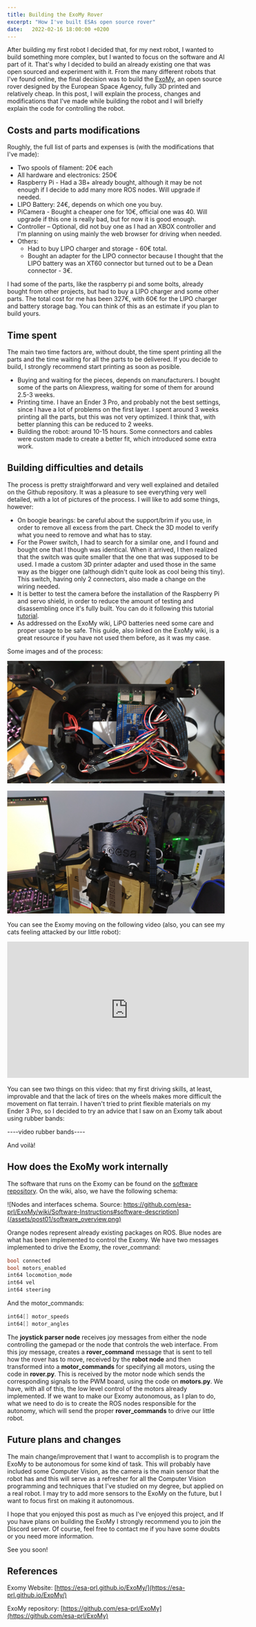 ```yaml
---
title: Building the ExoMy Rover
excerpt: "How I've built ESAs open source rover"
date:   2022-02-16 18:00:00 +0200
---
```


After building my first robot I decided that, for my next robot, I wanted to build something more complex, but I wanted to focus on the software and AI part of it. That's why I decided to build an already existing one that was open sourced and experiment with it. From the many different robots that I've found online, the final decision was to build the [ExoMy](https://esa-prl.github.io/ExoMy/), an open source rover designed by the European Space Agency, fully 3D printed and relatively cheap. In this post, I will explain the process, changes and modifications that I've made while building the robot and I will brielfy explain the code for controlling the robot.

## Costs and parts modifications

Roughly, the full list of parts and expenses is (with the modifications that I've made):

- Two spools of filament: 20€ each
- All hardware and electronics: 250€
- Raspberry Pi - Had a 3B+ already bought, although it may be not enough if I decide to add many more ROS nodes. Will upgrade if needed.
- LIPO Battery: 24€, depends on which one you buy.
- PiCamera - Bought a cheaper one for 10€, official one was 40. Will upgrade if this one is really bad, but for now it is good enough.
- Controller – Optional, did not buy one as I had an XBOX controller and I'm planning on using mainly the web browser for driving when needed.
- Others:
    - Had to buy LIPO charger and storage - 60€ total.
    - Bought an adapter for the LIPO connector because I thought that the LIPO battery was an XT60 connector but turned out to be a Dean connector - 3€.

I had some of the parts, like the raspberry pi and some bolts, already bought from other projects, but had to buy a LIPO charger and some other parts. The total cost for me has been 327€, with 60€ for the LIPO charger and battery storage bag. You can think of this as an estimate if you plan to build yours.

## Time spent

The main two time factors are, without doubt, the time spent printing all the parts and the time waiting for all the parts to be delivered. If you decide to build, I strongly recommend start printing as soon as posible.

- Buying and waiting for the pieces, depends on manufacturers. I bought some of the parts on Aliexpress, waiting for some of them for around 2.5-3 weeks.
- Printing time. I have an Ender 3 Pro, and probably not the best settings, since I have a lot of problems on the first layer. I spent around 3 weeks printing all the parts, but this was not very optimized. I think that, with better planning this can be reduced to 2 weeks.
- Building the robot: around 10-15 hours. Some connectors and cables were custom made to create a better fit, which introduced some extra work.

## Building difficulties and details

The process is pretty straightforward and very well explained and detailed on the Github repository. It was a pleasure to see everything very well detailed, with a lot of pictures of the process. I will like to add some things, however:

- On boogie bearings: be careful about the support/brim if you use, in order to remove all excess from the part. Check the 3D model to verify what you need to remove and what has to stay.
- For the Power switch, I had to search for a similar one, and I found and bought one that I though was identical. When it arrived, I then realized that the switch was quite smaller that the one that was supposed to be used. I made a custom 3D printer adapter and used those in the same way as the bigger one (although didn't quite look as cool being this tiny). This switch, having only 2 connectors, also made a change on the wiring needed.
- It is better to test the camera before the installation of the Raspberry Pi and servo shield, in order to reduce the amount of testing and disassembling once it's fully built. You can do it following this tutorial [tutorial](https://projects.raspberrypi.org/en/projects/getting-started-with-picamera).
- As addressed on the ExoMy wiki, LiPO batteries need some care and proper usage to be safe. This guide, also linked on the ExoMy wiki, is a great resource if you have not used them before, as it was my case.

Some images and of the process:

![Build photo 1](/assets/post01/00.jpg)

![Build photo 2](/assets/post01/01.jpg)

You can see the Exomy moving on the following video (also, you can see my cats feeling attacked by our little robot):

<iframe width="560" height="315" src="https://www.youtube.com/embed/vXBMyjQyhOM" title="YouTube video player" frameborder="0" allow="accelerometer; autoplay; clipboard-write; encrypted-media; gyroscope; picture-in-picture" allowfullscreen></iframe>

You can see two things on this video: that my first driving skills, at least, improvable and that the lack of tires on the wheels makes more difficult the movement on flat terrain. I haven't tried to print flexible materials on my Ender 3 Pro, so I decided to try an advice that I saw on an Exomy talk about using rubber bands:

----video rubber bands----

And voilà!

## How does the ExoMy work internally

The software that runs on the Exomy can be found on the [software repository](https://github.com/esa-prl/ExoMy_Software). On the wiki, also, we have the following schema:

![Nodes and interfaces schema. Source: https://github.com/esa-prl/ExoMy/wiki/Software-Instructions#software-description](/assets/post01/software_overview.png)

Orange nodes represent already existing packages on ROS. Blue nodes are what has been implemented to control the Exomy. We have two messages implemented to drive the Exomy, the rover_command:

```cpp
bool connected
bool motors_enabled
int64 locomotion_mode
int64 vel
int64 steering
```

And the motor_commands:

```cpp
int64[] motor_speeds
int64[] motor_angles
```

The **joystick parser node** receives joy messages from either the node controlling the gamepad or the node that controls the web interface. From this joy message, creates a **rover_command** message that is sent to tell how the rover has to move, received by the **robot node** and then transformed into a **motor_commands** for specifying all motors, using the code in **rover.py**. This is received by the motor node which sends the corresponding signals to the PWM board, using the code on **motors.py**. We have, with all of this, the low level control of the motors already implemented. If we want to make our Exomy autonomous, as I plan to do, what we need to do is to create the ROS nodes responsible for the autonomy, which will send the proper **rover_commands** to drive our little robot.

## Future plans and changes

The main change/improvement that I want to accomplish is to program the ExoMy to be autonomous for some kind of task. This will probably have included some Computer Vision, as the camera is the main sensor that the robot has and this will serve as a refresher for all the Computer Vision programming and techniques that I've studied on my degree, but applied on a real robot. I may try to add more sensors to the ExoMy on the future, but I want to focus first on making it autonomous.

I hope that you enjoyed this post as much as I've enjoyed this project, and If you have plans on building the ExoMy I strongly recommend you to join the Discord server. Of course, feel free to contact me if you have some doubts or you need more information.

See you soon!

## References

Exomy Website: [https://esa-prl.github.io/ExoMy/](https://esa-prl.github.io/ExoMy/)

ExoMy repository: [https://github.com/esa-prl/ExoMy](https://github.com/esa-prl/ExoMy)
